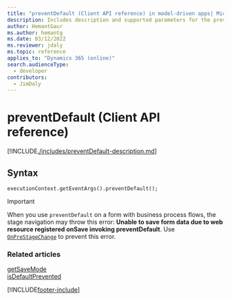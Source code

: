 ```yaml
---
title: "preventDefault (Client API reference) in model-driven apps| MicrosoftDocs"
description: Includes description and supported parameters for the preventDefault method.
author: HemantGaur
ms.author: hemantg
ms.date: 03/12/2022
ms.reviewer: jdaly
ms.topic: reference
applies_to: "Dynamics 365 (online)"
search.audienceType: 
  - developer
contributors:
  - JimDaly
---
```

# preventDefault (Client API reference)

[!INCLUDE[./includes/preventDefault-description.md](./includes/preventDefault-description.md)]

## Syntax

`executionContext.getEventArgs().preventDefault();`

> [!IMPORTANT]
> When you use `preventDefault` on a form with business process flows, the stage navigation may throw this error: **Unable to save form data due to web resource registered onSave invoking preventDefault**. Use [`OnPreStageChange`](../events/onprestagechange.md) to prevent this error. 

### Related articles

[getSaveMode](getSaveMode.md)   
[isDefaultPrevented](isDefaultPrevented.md)

[!INCLUDE[footer-include](../../../../../includes/footer-banner.md)]
